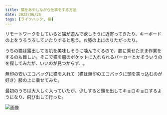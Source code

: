 ```yaml
---
title: 猫をあやしながら仕事をする方法
date: 2022/06/26
tags: [ライフハック, 猫]
---
```


リモートワークをしていると猫が遊んで欲しそうに近寄ってきたり、キーボードの上をうろうろしていたりすると思う。お膝の上にのりたがったり。

<!--more-->

うちの猫は露出してる肌を美味しそうに噛んでくるので、膝に乗せたまま作業をするのも難しい。そこで猫を服のポケットに入れられるパーカーとかそういうのを探してみたが、いいのが見つからず...。

無印の安いエコバッグに猫を入れて（猫は無印のエコバックに頭を突っ込むのが好き）膝の上に乗せてみた。

最初のうちは大人しく入っていたが、少しすると頭を出してキョロキョロするようになり、飛び出して行った。

![画像](/my-home/cover/22-06-26-cat.webp)